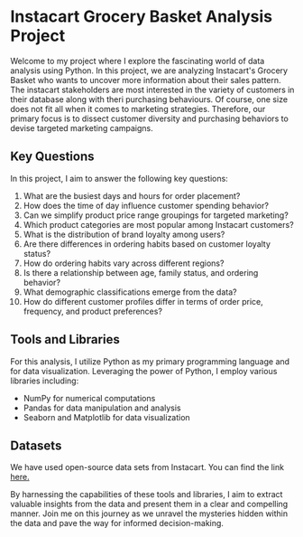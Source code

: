 # Instacart Grocery Basket Analysis Project
Welcome to my project where I explore the fascinating world of data analysis using Python. In this project, we are analyzing Instacart's Grocery Basket who wants to uncover more information about their sales pattern. The instacart stakeholders are most interested in the variety of customers in their database along with theri purchasing behaviours. Of course, one size does not fit all when it comes to marketing strategies. Therefore, our primary focus is to dissect customer diversity and purchasing behaviors to devise targeted marketing campaigns.

## Key Questions

In this project, I aim to answer the following key questions:

1. What are the busiest days and hours for order placement?
2. How does the time of day influence customer spending behavior?
3. Can we simplify product price range groupings for targeted marketing?
4. Which product categories are most popular among Instacart customers?
5. What is the distribution of brand loyalty among users?
6. Are there differences in ordering habits based on customer loyalty status?
7. How do ordering habits vary across different regions?
8. Is there a relationship between age, family status, and ordering behavior?
9. What demographic classifications emerge from the data?
10. How do different customer profiles differ in terms of order price, frequency, and product preferences?

## Tools and Libraries

For this analysis, I utilize Python as my primary programming language and for data visualization. Leveraging the power of Python, I employ various libraries including:
- NumPy for numerical computations
- Pandas for data manipulation and analysis
- Seaborn and Matplotlib for data visualization

## Datasets 
We have used open-source data sets from Instacart. You can find the link [here.](https://gist.github.com/jeremystan/c3b39d947d9b88b3ccff3147dbcf6c6b)


By harnessing the capabilities of these tools and libraries, I aim to extract valuable insights from the data and present them in a clear and compelling manner. Join me on this journey as we unravel the mysteries hidden within the data and pave the way for informed decision-making.
